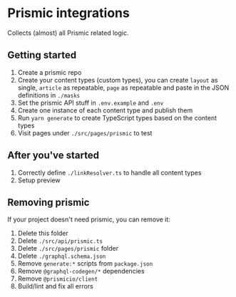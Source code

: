 # Prismic integrations

Collects (almost) all Prismic related logic.

## Getting started

1. Create a prismic repo
2. Create your content types (custom types), you can create `layout` as
   single, `article` as repeatable, `page` as repeatable and paste in the JSON
   definitions in `./masks`
3. Set the prismic API stuff in `.env.example` and `.env`
4. Create one instance of each content type and publish them
5. Run `yarn generate` to create TypeScript types based on the content types
6. Visit pages under `./src/pages/prismic` to test

## After you've started

1. Correctly define `./linkResolver.ts` to handle all content types
2. Setup preview

## Removing prismic

If your project doesn't need prismic, you can remove it:

1. Delete this folder
2. Delete `./src/api/prismic.ts`
3. Delete `./src/pages/prismic` folder
4. Delete `./graphql.schema.json`
5. Remove `generate:*` scripts from `package.json`
6. Remove `@graphql-codegen/*` dependencies
7. Remove `@prismicio/client`
8. Build/lint and fix all errors
